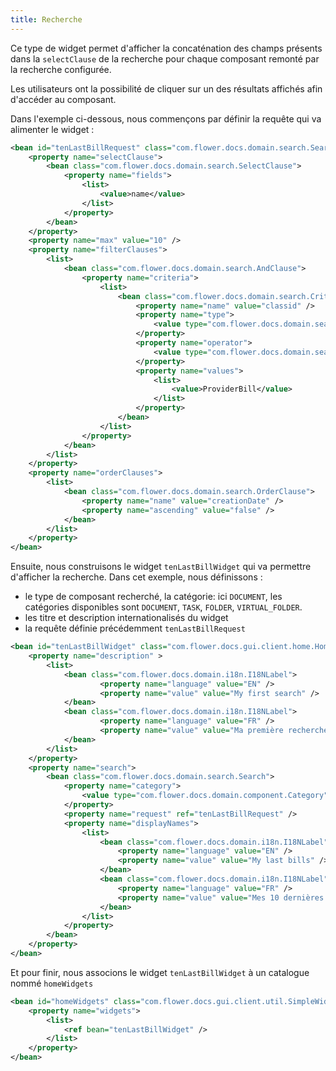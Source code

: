 ```yaml
---
title: Recherche
---
```


Ce type de widget permet d'afficher la concaténation des champs présents dans la `selectClause` de la recherche pour chaque composant remonté par la recherche configurée.

Les utilisateurs ont la possibilité de cliquer sur un des résultats affichés afin d'accéder au composant. 

Dans l'exemple ci-dessous, nous commençons par définir la requête qui va alimenter le widget :

```xml
<bean id="tenLastBillRequest" class="com.flower.docs.domain.search.SearchRequest">
	<property name="selectClause">
		<bean class="com.flower.docs.domain.search.SelectClause">
			<property name="fields">
				<list>
					<value>name</value>
				</list>
			</property>
		</bean>
	</property>
	<property name="max" value="10" />
	<property name="filterClauses">
		<list>
			<bean class="com.flower.docs.domain.search.AndClause">
				<property name="criteria">
					<list>
						<bean class="com.flower.docs.domain.search.Criterion">
							<property name="name" value="classid" />
							<property name="type">
								<value type="com.flower.docs.domain.search.Types">STRING</value>
							</property>
							<property name="operator">
								<value type="com.flower.docs.domain.search.Operators">EQUALS_TO</value>
							</property>
							<property name="values">
								<list>
									<value>ProviderBill</value>
								</list>
							</property>
						</bean>
					</list>
				</property>
			</bean>
		</list>
	</property>
	<property name="orderClauses">
		<list>
			<bean class="com.flower.docs.domain.search.OrderClause">
				<property name="name" value="creationDate" />
				<property name="ascending" value="false" />
			</bean>
		</list>
	</property>
</bean>
```

Ensuite, nous construisons le widget ``tenLastBillWidget`` qui va permettre d'afficher la recherche. 
Dans cet exemple, nous définissons : 

* le type de composant recherché, la catégorie: ici ``DOCUMENT``, les catégories disponibles sont ``DOCUMENT``, ``TASK``, ``FOLDER``, ``VIRTUAL_FOLDER``. 
* les titre et description internationalisés du widget
* la requête définie précédemment ``tenLastBillRequest``

```xml
<bean id="tenLastBillWidget" class="com.flower.docs.gui.client.home.HomeSearchPresenter">
	<property name="description" >
		<list>
			<bean class="com.flower.docs.domain.i18n.I18NLabel">
					<property name="language" value="EN" />
					<property name="value" value="My first search" />
			</bean>
			<bean class="com.flower.docs.domain.i18n.I18NLabel">
					<property name="language" value="FR" />
					<property name="value" value="Ma première recherche configurée" />
			</bean>
		</list>
	</property>
	<property name="search">
		<bean class="com.flower.docs.domain.search.Search">
			<property name="category">
				<value type="com.flower.docs.domain.component.Category">DOCUMENT</value>
			</property>
			<property name="request" ref="tenLastBillRequest" />
			<property name="displayNames">
				<list>
					<bean class="com.flower.docs.domain.i18n.I18NLabel">
						<property name="language" value="EN" />
						<property name="value" value="My last bills" />
					</bean>
					<bean class="com.flower.docs.domain.i18n.I18NLabel">
						<property name="language" value="FR" />
						<property name="value" value="Mes 10 dernières factures" />
					</bean>
				</list>
			</property>
		</bean>
	</property>
</bean>
```

Et pour finir, nous associons le widget ``tenLastBillWidget`` à un catalogue nommé ``homeWidgets``

```xml
<bean id="homeWidgets" class="com.flower.docs.gui.client.util.SimpleWidgetCatalog">
	<property name="widgets">
		<list>
			<ref bean="tenLastBillWidget" />
		</list>
	</property>
</bean>
```